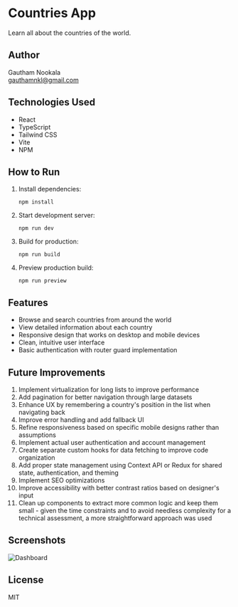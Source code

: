 # Countries App

Learn all about the countries of the world.

## Author

Gautham Nookala  
gauthamnkl@gmail.com

## Technologies Used

- React
- TypeScript
- Tailwind CSS
- Vite
- NPM

## How to Run

1. Install dependencies:

   ```
   npm install
   ```

2. Start development server:

   ```
   npm run dev
   ```

3. Build for production:

   ```
   npm run build
   ```

4. Preview production build:
   ```
   npm run preview
   ```

## Features

- Browse and search countries from around the world
- View detailed information about each country
- Responsive design that works on desktop and mobile devices
- Clean, intuitive user interface
- Basic authentication with router guard implementation

## Future Improvements

1. Implement virtualization for long lists to improve performance
2. Add pagination for better navigation through large datasets
3. Enhance UX by remembering a country's position in the list when navigating back
4. Improve error handling and add fallback UI
5. Refine responsiveness based on specific mobile designs rather than assumptions
6. Implement actual user authentication and account management
7. Create separate custom hooks for data fetching to improve code organization
8. Add proper state management using Context API or Redux for shared state, authentication, and theming
9. Implement SEO optimizations
10. Improve accessibility with better contrast ratios based on designer's input
11. Clean up components to extract more common logic and keep them small - given the time constraints and to avoid needless complexity for a technical assessment, a more straightforward approach was used

## Screenshots

![Dashboard](/dashboard.png)

## License

MIT
